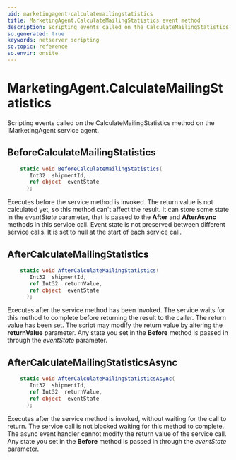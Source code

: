 ```yaml
---
uid: marketingagent-calculatemailingstatistics
title: MarketingAgent.CalculateMailingStatistics event method
description: Scripting events called on the CalculateMailingStatistics method on the MarketingAgent service agent.
so.generated: true
keywords: netserver scripting
so.topic: reference
so.envir: onsite
---
```

# MarketingAgent.CalculateMailingStatistics

Scripting events called on the <see cref='M:IMarketingAgent.CalculateMailingStatistics'>CalculateMailingStatistics</see> method on the <see cref='IMarketingAgent'>IMarketingAgent</see>  service agent.

## BeforeCalculateMailingStatistics
```cs
    static void BeforeCalculateMailingStatistics(
       Int32  shipmentId,
       ref object  eventState
      );
```
Executes before the service method is invoked.
The return value is not calculated yet, so this method can't affect the result.
It can store some state in the *eventState* parameter, that is passed to the **After** and **AfterAsync** methods in this service call.
Event state is not preserved between different service calls. It is set to null at the start of each service call.
## AfterCalculateMailingStatistics
```cs
    static void AfterCalculateMailingStatistics(
       Int32  shipmentId,
       ref Int32  returnValue,
       ref object  eventState
      );
```
Executes after the service method has been invoked. The service waits for this method to complete before returning the result to the caller.
The return value has been set. The script may modify the return value by altering the **returnValue** parameter.
Any state you set in the **Before** method is passed in through the *eventState* parameter.
## AfterCalculateMailingStatisticsAsync
```cs
    static void AfterCalculateMailingStatisticsAsync(
       Int32  shipmentId,
       ref Int32  returnValue,
       ref object  eventState
      );
```
Executes after the service method is invoked, without waiting for the call to return.
The service call is not blocked waiting for this method to complete.
The async event handler cannot modify the return value of the service call.
Any state you set in the **Before** method is passed in through the *eventState* parameter.


